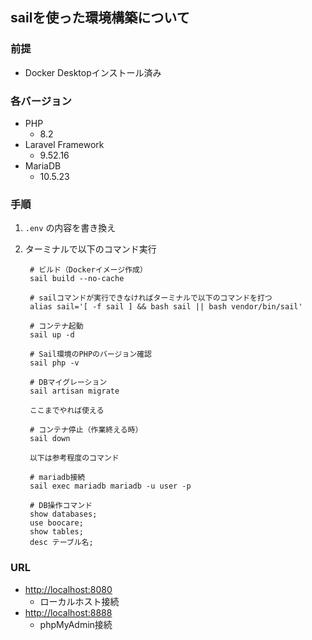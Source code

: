 ## sailを使った環境構築について

### 前提
- Docker Desktopインストール済み

### 各バージョン
- PHP
    - 8.2
- Laravel Framework
    - 9.52.16
- MariaDB
    - 10.5.23

### 手順
1. `.env` の内容を書き換え
2. ターミナルで以下のコマンド実行
   
   ```
    # ビルド（Dockerイメージ作成）
    sail build --no-cache
    
    # sailコマンドが実行できなければターミナルで以下のコマンドを打つ
    alias sail='[ -f sail ] && bash sail || bash vendor/bin/sail'
    
    # コンテナ起動
    sail up -d
    
    # Sail環境のPHPのバージョン確認
    sail php -v
    
    # DBマイグレーション
    sail artisan migrate

    ここまでやれば使える
    
    # コンテナ停止（作業終える時）
    sail down
    
    以下は参考程度のコマンド

    # mariadb接続
    sail exec mariadb mariadb -u user -p
    
    # DB操作コマンド
    show databases;
    use boocare;
    show tables;
    desc テーブル名;
   ```

### URL
- [http://localhost:8080](http://localhost:8080)
    - ローカルホスト接続
- [http://localhost:8888](http://localhost:888)
    - phpMyAdmin接続
